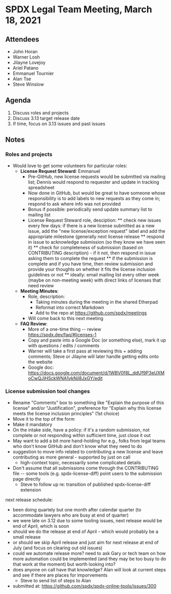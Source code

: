 # SPDX Legal Team Meeting, March 18, 2021

## Attendees
* John Horan
* Warner Losh
* Jilayne Lovejoy
* Ariel Patano
* Emmanuel Tournier
* Alan Tse
* Steve Winslow

## Agenda

1. Discuss roles and projects
2. Discuss 3.13 target release date
3. If time, focus on 3.13 issues and past issues

## Notes

### Roles and projects
* Would love to get some volunteers for particular roles:
  * **License Request Steward**: Emmanuel
    * Pre-GitHub, new license requests would be submitted via mailing list; Dennis would respond to requester and update in tracking spreadsheet
    * Now done in GitHub, but would be great to have someone whose responsibility is to add labels to new requests as they come in; respond to ask where info was not provided
    * Bonus if possible: periodically send update summary list to mailing list
    * License Request Steward role, desciption:
    ** check new issues every few days: if there is a new license submitted as a new issue, add the "new license/exception request" label and add the appropriate milestone (generally next license release
 ** respond in issue to acknowledge submission (so they know we have seen it)
** check for completeness of submission (based on CONTRIBUTING description) - if it not, then respond in issue asking them to complete the request
**  if the submission is complete and if you have time, then review submission and provide your thoughts on whether it fits the license inclusion guidelines or not
** ideally: email mailing list every other week (maybe on non-meeting week) with direct links of licenses that need review
  * **Meeting Minutes**:
    * Role, description:
      * Taking minutes during the meeting in the shared Etherpad
      * Reformat into correct Markdown
      * Add to the repo at https://github.com/spdx/meetings
    * Will come back to this next meeting
  * **FAQ Review**:
    * More of a one-time thing -- review https://spdx.dev/faq/#licenses-1
    * Copy and paste into a Google Doc (or something else), mark it up with questions / edits / comments
    * Warner will take a first pass at reviewing this + adding comments; Steve or Jilayne will later handle getting edits onto the website
    * Google doc: https://docs.google.com/document/d/1WBV0f8L_ddUf9P3eUXMoCwQJiHSckWNA1ykNil8JxGY/edit

### License submission tool changes
* Rename "Comments" box to something like "Explain the purpose of this license" and/or "Justification", preference for "Explain why this license meets the license inclusion principles" (1st choice)
* Move it to the top of the form
* Make it mandatory
* On the intake side, have a policy: if it's a random submission, not complete or not responding within sufficient time, just close it out
* May want to add a bit more hand-holding for e.g., folks from legal teams who don't know GitHub and don't know what they need to do
* suggestion to move info related to contributing a new license and leave contributing as more general - supported by just on call
  * high-context topic, necessarily some complicated details
* Don't assume that all submissions come through the CONTRIBUTING file -- some tools (e.g. spdx-license-diff) point users to the submission page directly
  * Steve to follow up re: transition of published spdx-license-diff extension

next release schedule:
* been doing quartely but one month after calendar quarter (to accommodate lawyers who are busy at end of quarter)
* we were late on 3.12 due to some tooling issues, next release would be end of April, which is soon
* should we do the release at end of April - which would probably be a small release
* or should we skip April release and just aim for next release at end of July (and focus on clearing out old issues)
* could we automate release more? need to ask Gary or tech team on how more automation could be implemented (and they may be too busy to do that work at the moment) but worth looking into?
* does anyone on call have that knowledge? Alan will look at current steps and see if there are places for imporvements
  * Steve to send list of steps to Alan
* submitted at: https://github.com/spdx/spdx-online-tools/issues/300
